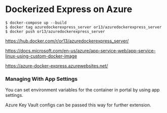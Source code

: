 # Dockerized Express on Azure

```
$ docker-compose up --build
$ docker tag azuredockerexpress_server or13/azuredockerexpress_server
$ docker push or13/azuredockerexpress_server
```

https://hub.docker.com/r/or13/azuredockerexpress_server/

https://docs.microsoft.com/en-us/azure/app-service-web/app-service-linux-using-custom-docker-image

https://azure-docker-express.azurewebsites.net/

### Managing With App Settings

You can set environment variables for the container in portal by using app settings.

Azure Key Vault configs can be passed this way for further extension.